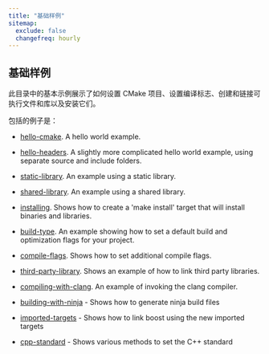 ```yaml
---
title: "基础样例"
sitemap:
  exclude: false
  changefreq: hourly
---
```


## 基础样例

此目录中的基本示例展示了如何设置 CMake 项目、设置编译标志、创建和链接可执行文件和库以及安装它们。

包括的例子是：

- [hello-cmake](A-hello-cmake.md). A hello world example.

- [hello-headers](B-hello-headers.md). A slightly more complicated hello world example, using separate source and include folders.

- [static-library](C-static-library.md). An example using a static library.

- [shared-library](D-shared-library.md). An example using a shared library.

- [installing](E-installing.md). Shows how to create a 'make install' target that will install binaries and libraries.

- [build-type](F-build-type.md). An example showing how to set a default build and optimization flags for your project.

- [compile-flags](G-compile-flags.md). Shows how to set additional compile flags.

- [third-party-library](H-third-party-library.md). Shows an example of how to link third party libraries.

- [compiling-with-clang](I-compiling-with-clang.md). An example of invoking the clang compiler.

- [building-with-ninja](J-building-with-ninja.md) - Shows how to generate ninja build files

- [imported-targets](K-imported-targets.md) - Shows how to link boost using the new imported targets

- [cpp-standard](L-cpp-standard.md) - Shows various methods to set the C++ standard
